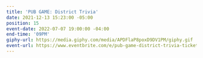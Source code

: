 ```yaml
---
title: 'PUB GAME: District Trivia'
date: 2021-12-13 15:23:00 -05:00
position: 15
event-date: 2022-07-07 19:00:00 -04:00
end-time: '09PM'
giphy-url: https://media.giphy.com/media/APDFlaP8poxD9DV1PM/giphy.gif
event-url: https://www.eventbrite.com/e/pub-game-district-trivia-tickets-372543536747
---
```



